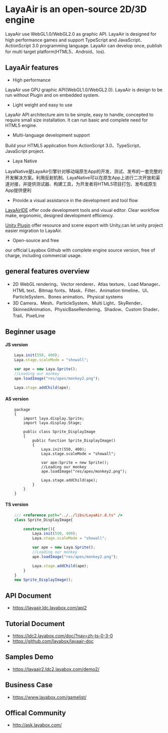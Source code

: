 # LayaAir is an open-source 2D/3D engine

LayaAir use WebGL1.0/WebGL2.0 as graphic API.
LayaAir is designed for high performance games and support TypeScript and JavaScript、ActionScript 3.0 programming language.
LayaAir can develop once, publish for multi target platform(HTML5、Android、Ios).

## LayaAir features

- High performance

LayaAir use GPU graphic API(WebGL1.0/WebGL2.0).
LayaAir is design to be run without Plugin and on embedded system.

- Light weight and easy to use

LayaAir API architecture aim to be simple, easy to handle, concepted to require small size installation. It can run basic and complete need for HTML5 engine.

- Multi-language development support

Build your HTML5 application from ActionScript 3.0、TypeScript、JavaScript project.

- Laya Native

LayaNative是LayaAir引擎针对移动端原生App的开发、测试、发布的一套完整的开发解决方案。利用反射机制、LayaNative可以在原生App上进行二次开放和渠道对接，并提供测试器、构建工具，为开发者将HTML5项目打包、发布成原生App提供便利

- Provide a visual assistance in the development and tool flow

[LayaAirIDE](http://ldc.layabox.com/index.php?m=content&c=index&a=lists&catid=27) offer code development tools and visual editor. Clear workflow make, ergonomic, designed development efficiency.

[Unity Plugin](http://ldc.layabox.com/index.php?m=content&c=index&a=lists&catid=27)  offer resource and scene export with Unity,can let unity project easier migration to LayaAir.

- Open-source and free

our official Layabox Github with complete engine source version, free of charge, including commercial usage.

## general features overview

- 2D
  WebGL rendering、Vector renderer、Atlas texture、Load Manager、HTML text、Bitmap fonts、Mask、Filter、Animation timeline、UI、         ParticleSystem、Bones animation、Physical systems
- 3D 
  Camera、Mesh、ParticleSystem、Multi Light、SkyRender、SkinnedAnimation、PhysicBaseRendering、Shadow、Custom Shader、Trail、PixelLine

## Beginner usage

#### JS version

```js
    Laya.init(550, 400);
    Laya.stage.scaleMode = "showall";

    var ape = new Laya.Sprite();
    //Loading our monkey
    ape.loadImage("res/apes/monkey2.png");

    Laya.stage.addChild(ape);
```

#### AS version

```as3
    package
    {
        import laya.display.Sprite;
        import laya.display.Stage;

        public class Sprite_DisplayImage
        {
            public function Sprite_DisplayImage()
            {
                Laya.init(550, 400);
      		    Laya.stage.scaleMode = "showall";

                var ape:Sprite = new Sprite();
                //Loading our monkey
                ape.loadImage("res/apes/monkey2.png");

                Laya.stage.addChild(ape);
            }
        }
    }
```

#### TS version

```ts
    /// <reference path="../../libs/LayaAir.d.ts" />
    class Sprite_DisplayImage{

        constructor(){
            Laya.init(550, 400);
            Laya.stage.scaleMode = "showall";

            var ape = new Laya.Sprite();
            //Loading our monkey
            ape.loadImage("res/apes/monkey2.png");

            Laya.stage.addChild(ape);
        }
    }
    new Sprite_DisplayImage();
```

## API Document

- https://layaair.ldc.layabox.com/api2

## Tutorial Document

- https://ldc2.layabox.com/doc/?nav=zh-ts-0-3-0
- https://github.com/layabox/layaair-doc

## Samples Demo

- https://layaair2.ldc2.layabox.com/demo2/

## Business Case 

- https://www.layabox.com/gamelist/

## Offical Community

- http://ask.layabox.com/
